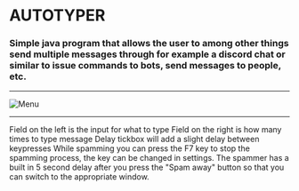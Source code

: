 # AUTOTYPER

### Simple java program that allows the user to among other things send multiple messages through for example a discord chat or similar to issue commands to bots, send messages to people, etc. 
---
![Menu](https://i.imgur.com/x7vfGAU.png)

---
Field on the left is the input for what to type
Field on the right is how many times to type message
Delay tickbox will add a slight delay between keypresses
While spamming you can press the F7 key to stop the spamming process, the key can be changed in settings.
The spammer has a built in 5 second delay after you press the "Spam away" button so that you can switch to the appropriate window.
